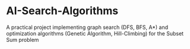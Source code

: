 # AI-Search-Algorithms
A practical project implementing graph search (DFS, BFS, A*) and optimization algorithms (Genetic Algorithm, Hill-Climbing) for the Subset Sum problem
